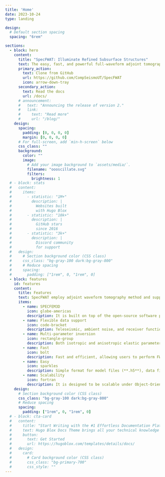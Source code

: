 ```yaml
---
title: 'Home'
date: 2023-10-24
type: landing

design:
  # Default section spacing
  spacing: "6rem"

sections:
  - block: hero
    content:
      title: "SpecFWAT: Illuminate Refined Subsurface Structures"
      text: The easy, fast, and powerful full-waveform adjoint tomography (FWAT) inversion tool for seismic data.
      primary_action:
        text: Clone from GitHub
        url: https://github.com/CompSeismoUT/SpecFWAT
        icon: arrow-down-tray
      secondary_action:
        text: Read the docs
        url: /docs/
      # announcement:
      #   text: "Announcing the release of version 2."
      #   link:
      #     text: "Read more"
      #     url: "/blog/"
    design:
      spacing:
        padding: [0, 0, 0, 0]
        margin: [0, 0, 0, 0]
      # For full-screen, add `min-h-screen` below
      css_class: ""
      background:
        color: ""
        image:
          # Add your image background to `assets/media/`.
          filename: "oooscillate.svg"
          filters:
            brightness: 1
  # - block: stats
  #   content:
  #     items:
  #       - statistic: "1M+"
  #         description: |
  #           Websites built  
  #           with Hugo Blox
  #       - statistic: "10k+"
  #         description: |
  #           GitHub stars  
  #           since 2016
  #       - statistic: "3k+"
  #         description: |
  #           Discord community  
  #           for support
  #   design:
  #     # Section background color (CSS class)
  #     css_class: "bg-gray-100 dark:bg-gray-800"
  #     # Reduce spacing
  #     spacing:
  #       padding: ["1rem", 0, "1rem", 0]
  - block: features
    id: features
    content:
      title: Features
      text: SpecFWAT employ adjoint waveform tomography method and support multiple types of seismic data and is designed to be user-friendly and fast
      items:
        - name: SPECFEM3D
          icon: globe-americas
          description: It is built on top of the open-source software package **[SPECFEM3D](https://specfem.org)** for simulating seismic wave propagation in 3D heterogeneous media.
        - name: Flexible data support
          icon: code-bracket
          description: Teleseismic, ambient noise, and receiver function data are supported and their joint inversion can also be used.
        - name: Multi-parameter inversion
          icon: rectangle-group
          description: Both isotropic and anisotropic elastic parameters can be inverted for.
        - name: Fast
          icon: bolt
          description: Fast and efficient, allowing users to perform FWI on supercomputer accelerated by **GPUs** and **CPUs**.
        - name: Easy
          icon: sparkles
          description: Simple format for model files (**.h5**), data files (**.sac**) and parameter files (**.yml**) that are easy to read and write.
        - name: Scalability
          icon: fortran
          description: It is designed to be scalable under Object-Oriented Fortran by modularizing the code and using CMake for building.
    design:
      # Section background color (CSS class)
      css_class: "bg-gray-100 dark:bg-gray-800"
      # Reduce spacing
      spacing:
        padding: ["1rem", 0, "1rem", 0]
  # - block: cta-card
  #   content:
  #     title: "Start Writing with the #1 Effortless Documentation Platform"
  #     text: Hugo Blox Docs Theme brings all your technical knowledge together in a single, centralized knowledge base. Easily search and edit it with the tools you use every day!
  #     button:
  #       text: Get Started
  #       url: https://hugoblox.com/templates/details/docs/
  #   design:
  #     card:
  #       # Card background color (CSS class)
  #       css_class: "bg-primary-700"
  #       css_style: ""
---
```

